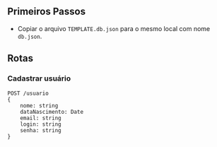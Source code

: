 ## Primeiros Passos
- Copiar o arquivo `TEMPLATE.db.json` para o mesmo local com nome `db.json`.

## Rotas

### Cadastrar usuário
```
POST /usuario
{
    nome: string
    dataNascimento: Date
    email: string
    login: string
    senha: string
}
```